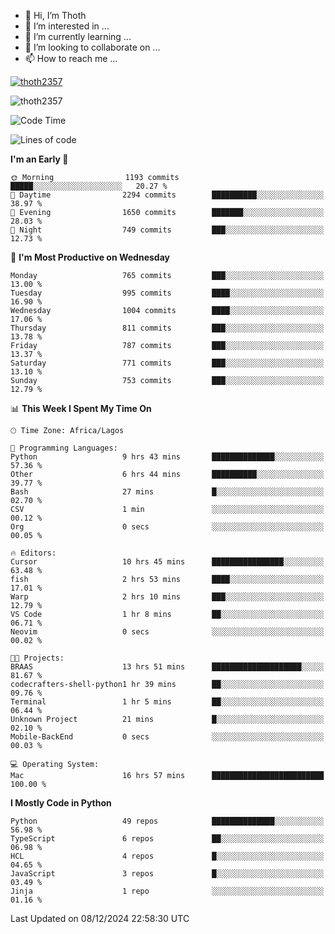 <!---
thoth2357/thoth2357 is a ✨ special ✨ repository because its `README.md` (this file) appears on your GitHub profile.
You can click the Preview link to take a look at your changes.
--->

- 👋 Hi, I’m Thoth
- 👀 I’m interested in ...
- 🌱 I’m currently learning ...
- 💞️ I’m looking to collaborate on ...
- 📫 How to reach me ...


<p align="left"> <a href="https://github.com/ryo-ma/github-profile-trophy"><img src="https://github-profile-trophy.vercel.app/?username=thoth2357&theme=gruvbox&no-bg=true&no-frame=false&title=MultiLanguage,Commits,Repositories,Stars,Followers,PullRequest,Reviews,Issues" alt="thoth2357" /></a> </p>

<p align="left"> <img src="https://komarev.com/ghpvc/?username=thoth2357&label=Profile%20views&color=0e75b6&style=flat" alt="thoth2357" /> </p>

<!--START_SECTION:waka-->
![Code Time](http://img.shields.io/badge/Code%20Time-3%2C437%20hrs%2026%20mins-blue)

![Lines of code](https://img.shields.io/badge/From%20Hello%20World%20I%27ve%20Written-30.5%20million%20lines%20of%20code-blue)

**I'm an Early 🐤** 

```text
🌞 Morning                1193 commits        █████░░░░░░░░░░░░░░░░░░░░   20.27 % 
🌆 Daytime                2294 commits        ██████████░░░░░░░░░░░░░░░   38.97 % 
🌃 Evening                1650 commits        ███████░░░░░░░░░░░░░░░░░░   28.03 % 
🌙 Night                  749 commits         ███░░░░░░░░░░░░░░░░░░░░░░   12.73 % 
```
📅 **I'm Most Productive on Wednesday** 

```text
Monday                   765 commits         ███░░░░░░░░░░░░░░░░░░░░░░   13.00 % 
Tuesday                  995 commits         ████░░░░░░░░░░░░░░░░░░░░░   16.90 % 
Wednesday                1004 commits        ████░░░░░░░░░░░░░░░░░░░░░   17.06 % 
Thursday                 811 commits         ███░░░░░░░░░░░░░░░░░░░░░░   13.78 % 
Friday                   787 commits         ███░░░░░░░░░░░░░░░░░░░░░░   13.37 % 
Saturday                 771 commits         ███░░░░░░░░░░░░░░░░░░░░░░   13.10 % 
Sunday                   753 commits         ███░░░░░░░░░░░░░░░░░░░░░░   12.79 % 
```


📊 **This Week I Spent My Time On** 

```text
🕑︎ Time Zone: Africa/Lagos

💬 Programming Languages: 
Python                   9 hrs 43 mins       ██████████████░░░░░░░░░░░   57.36 % 
Other                    6 hrs 44 mins       ██████████░░░░░░░░░░░░░░░   39.77 % 
Bash                     27 mins             █░░░░░░░░░░░░░░░░░░░░░░░░   02.70 % 
CSV                      1 min               ░░░░░░░░░░░░░░░░░░░░░░░░░   00.12 % 
Org                      0 secs              ░░░░░░░░░░░░░░░░░░░░░░░░░   00.05 % 

🔥 Editors: 
Cursor                   10 hrs 45 mins      ████████████████░░░░░░░░░   63.48 % 
fish                     2 hrs 53 mins       ████░░░░░░░░░░░░░░░░░░░░░   17.01 % 
Warp                     2 hrs 10 mins       ███░░░░░░░░░░░░░░░░░░░░░░   12.79 % 
VS Code                  1 hr 8 mins         ██░░░░░░░░░░░░░░░░░░░░░░░   06.71 % 
Neovim                   0 secs              ░░░░░░░░░░░░░░░░░░░░░░░░░   00.02 % 

🐱‍💻 Projects: 
BRAAS                    13 hrs 51 mins      ████████████████████░░░░░   81.67 % 
codecrafters-shell-python1 hr 39 mins        ██░░░░░░░░░░░░░░░░░░░░░░░   09.76 % 
Terminal                 1 hr 5 mins         ██░░░░░░░░░░░░░░░░░░░░░░░   06.44 % 
Unknown Project          21 mins             █░░░░░░░░░░░░░░░░░░░░░░░░   02.10 % 
Mobile-BackEnd           0 secs              ░░░░░░░░░░░░░░░░░░░░░░░░░   00.03 % 

💻 Operating System: 
Mac                      16 hrs 57 mins      █████████████████████████   100.00 % 
```

**I Mostly Code in Python** 

```text
Python                   49 repos            ██████████████░░░░░░░░░░░   56.98 % 
TypeScript               6 repos             ██░░░░░░░░░░░░░░░░░░░░░░░   06.98 % 
HCL                      4 repos             █░░░░░░░░░░░░░░░░░░░░░░░░   04.65 % 
JavaScript               3 repos             █░░░░░░░░░░░░░░░░░░░░░░░░   03.49 % 
Jinja                    1 repo              ░░░░░░░░░░░░░░░░░░░░░░░░░   01.16 % 
```




 Last Updated on 08/12/2024 22:58:30 UTC
<!--END_SECTION:waka-->
<!--![](http://github-profile-summary-cards.vercel.app/api/cards/profile-details?username=thoth2357&theme=2077)

![](http://github-profile-summary-cards.vercel.app/api/cards/stats?username=thoth2357&theme=2077)![](http://github-profile-summary-cards.vercel.app/api/cards/productive-time?username=thoth2357&theme=2077&utcOffset=8) -->
